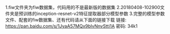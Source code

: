 1.fiw文件夹为fiw数据集，代码用的不是最新版的数据集
2.20180408-102900文件夹是预训练的inception-resnet-v2特征提取器部分模型参数
3.完整的模型参数文件、配套的fiw数据集、还有代码请从下面的链接下载
链接: https://pan.baidu.com/s/1JyaA57MQx9blvNnvStti1A  密码: 34k1
